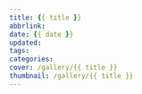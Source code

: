 ```yaml
---
title: {{ title }}
abbrlink:
date: {{ date }}
updated: 
tags:
categories:
cover: /gallery/{{ title }}
thumbnail: /gallery/{{ title }}
---
```


